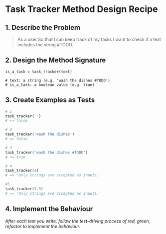 
# Task Tracker Method Design Recipe

## 1. Describe the Problem

> As a user
> So that I can keep track of my tasks
> I want to check if a text includes the string #TODO.

## 2. Design the Method Signature

```
is_a_task = task_tracker(text)

# text: a string (e.g. 'wash the dishes #TODO')
# is_a_task: a boolean value (e.g. true)

```

## 3. Create Examples as Tests

```ruby
# 1
task_tracker('')
# => false

# 2
task_tracker('wash the dishes')
# => false

# 3
task_tracker('wash the dishes #TODO')
# => true

# 4
task_tracker(1)
# => 'Only strings are accepted as inputs.'

#5
task_tracker(1.5)
# => 'Only strings are accepted as inputs.'

```

## 4. Implement the Behaviour
_After each test you write, follow the test-driving process of red, green, refactor to implement the behaviour._